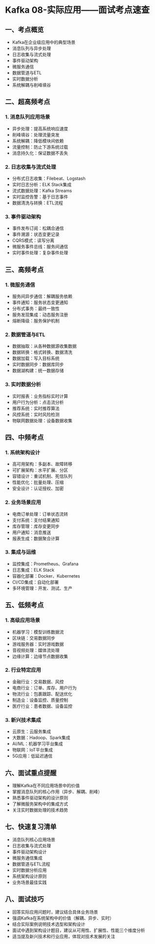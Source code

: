 # Kafka 08-实际应用——面试考点速查

## 一、考点概览
- Kafka在企业级应用中的典型场景
- 消息队列与异步处理
- 日志收集与流式处理
- 事件驱动架构
- 微服务通信
- 数据管道与ETL
- 实时数据分析
- 系统解耦与削峰填谷

## 二、超高频考点
### 1. 消息队列应用场景
- 异步处理：提高系统响应速度
- 削峰填谷：处理流量突发
- 系统解耦：降低模块间依赖
- 流量控制：防止下游系统过载
- 消息持久化：保证数据不丢失

### 2. 日志收集与流式处理
- 分布式日志收集：Filebeat、Logstash
- 实时日志分析：ELK Stack集成
- 流式数据处理：Kafka Streams
- 实时监控告警：基于日志事件
- 数据清洗与转换：ETL流程

### 3. 事件驱动架构
- 事件发布订阅：松耦合通信
- 事件溯源：状态变更记录
- CQRS模式：读写分离
- 微服务事件总线：服务间通信
- 实时事件处理：复杂事件处理

## 三、高频考点
### 1. 微服务通信
- 服务间异步通信：解耦服务依赖
- 事件通知：服务状态变更通知
- 分布式事务：最终一致性
- 服务发现集成：动态服务注册
- 熔断降级：服务保护机制

### 2. 数据管道与ETL
- 数据抽取：从各种数据源收集数据
- 数据转换：格式转换、数据清洗
- 数据加载：写入目标系统
- 实时数据同步：数据库同步
- 数据湖构建：统一数据存储

### 3. 实时数据分析
- 实时报表：业务指标实时计算
- 用户行为分析：点击流分析
- 推荐系统：实时推荐算法
- 风控系统：实时风险检测
- 物联网数据处理：设备数据收集

## 四、中频考点
### 1. 系统架构设计
- 高可用架构：多副本、故障转移
- 可扩展架构：水平扩展、分区
- 容错设计：重试机制、死信队列
- 性能优化：批量处理、压缩
- 安全设计：认证授权、加密

### 2. 业务场景应用
- 电商订单处理：订单状态流转
- 支付系统：支付结果通知
- 库存管理：库存变更同步
- 用户通知：消息推送
- 报表生成：数据聚合计算

### 3. 集成与运维
- 监控集成：Prometheus、Grafana
- 日志集成：ELK Stack
- 容器化部署：Docker、Kubernetes
- CI/CD集成：自动化部署
- 多环境管理：开发、测试、生产

## 五、低频考点
### 1. 高级应用场景
- 机器学习：模型训练数据流
- 区块链：交易数据同步
- 游戏服务器：实时游戏数据
- 音视频处理：媒体流处理
- 边缘计算：边缘节点数据收集

### 2. 行业特定应用
- 金融行业：交易数据、风控
- 电商行业：订单、库存、用户行为
- 物流行业：包裹跟踪、配送优化
- 制造业：设备监控、质量控制
- 医疗行业：患者数据、设备监控

### 3. 新兴技术集成
- 云原生：云服务集成
- 大数据：Hadoop、Spark集成
- AI/ML：机器学习平台集成
- 物联网：IoT平台集成
- 5G应用：低延迟通信

## 六、面试重点提醒
- 理解Kafka在不同应用场景中的价值
- 掌握消息队列的核心作用（异步、解耦、削峰）
- 熟悉事件驱动架构的设计原则
- 了解微服务架构中的集成方式
- 关注实时数据处理的技术趋势

## 七、快速复习清单
- 消息队列核心应用场景
- 日志收集与流式处理
- 事件驱动架构设计
- 微服务通信集成
- 数据管道与ETL流程
- 实时数据分析应用
- 系统架构设计原则
- 业务场景最佳实践

## 八、面试技巧
- 回答实际应用问题时，建议结合具体业务场景
- 强调Kafka在系统架构中的价值（解耦、异步、实时）
- 结合实际案例说明技术选型和架构设计
- 面试中遇到架构设计题目，建议从可用性、扩展性、性能三个维度分析
- 适当提及新兴技术和行业应用，体现对技术发展的关注 
